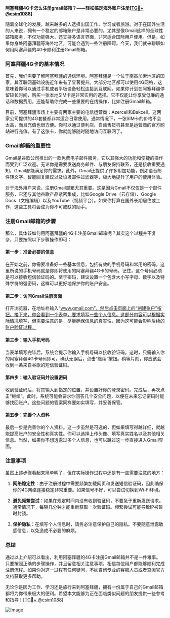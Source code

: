 **阿塞拜疆4G卡怎么注册gmail邮箱？——轻松搞定海外账户注册[[TG💪+ @esim1088](https://t.me/s/esim1088)]**

随着全球化的发展，越来越多的人选择出国工作、学习或者旅游。对于在国外生活的人来说，拥有一个稳定的邮箱账户是非常必要的。尤其是像Gmail这样的全球性邮箱服务，不仅功能强大，还支持多语言界面，非常适合国际用户使用。但是，如果你身处阿塞拜疆等海外地区，可能会遇到一些注册障碍。今天，我们就来聊聊如何用阿塞拜疆的4G卡顺利注册Gmail邮箱。

### 阿塞拜疆4G卡的基本情况

首先，我们需要了解阿塞拜疆的通信环境。阿塞拜疆是一个位于南高加索地区的国家，其互联网基础设施近年来有了显著提升。大部分地区都可以使用4G网络，这意味着你可以通过手机或者平板设备轻松连接到互联网。如果你计划在阿塞拜疆停留较长时间，购买一张本地SIM卡是非常实用的选择。它不仅能让你享受低廉的通话和数据费用，还能帮助你完成一些重要的在线操作，比如注册Gmail邮箱。

目前，阿塞拜疆市场上主要有两家主要的电信运营商：Azercell和Bakcell。这两家公司提供的4G套餐都非常适合日常使用。通常情况下，一张SIM卡的价格不会太高，而且充值也很方便。你可以通过便利店、自动售货机甚至是运营商的官方网站进行充值。有了这张卡，你就能够随时随地访问互联网了。

### Gmail邮箱的重要性

Gmail是谷歌公司推出的一款免费电子邮件服务，它以其强大的功能和便捷的操作而受到广泛欢迎。无论你是需要发送商务邮件、与朋友保持联系，还是接收重要通知，Gmail都能满足你的需求。此外，Gmail还提供了许多附加功能，例如语音邮件转文字、智能回复建议以及垃圾邮件过滤器等，极大地提升了用户的使用体验。

对于海外用户来说，注册Gmail邮箱尤其重要。这是因为Gmail不仅仅是一个邮件服务，它还与其他谷歌产品紧密集成，比如Google Drive（云存储）、Google Docs（文档编辑）以及YouTube（视频平台）。如果你打算在国外长期居住或工作，这些工具将会成为你不可或缺的助手。

### 注册Gmail邮箱的步骤

那么，具体该如何用阿塞拜疆的4G卡注册Gmail邮箱呢？其实这个过程并不复杂，只要按照以下步骤操作即可：

#### 第一步：准备必要的信息

在开始之前，你需要准备好一些基本信息，包括有效的手机号码和常用的密码。这里所说的手机号码就是你即将使用的阿塞拜疆4G卡的号码。记住，这个号码必须是可以接收短信验证码的。至于密码，建议设置一个包含大小写字母、数字以及特殊字符的强密码，这样可以更好地保护你的账户安全。

#### 第二步：访问Gmail注册页面

打开浏览器，在地址栏输入“www.gmail.com”，然后点击页面上的“创建账户”按钮。接下来，你会看到一个表单，要求填写一些个人信息。这部分内容可以根据实际情况填写，但需要注意的是，尽量确保信息的真实性，因为这可能会影响后续的账户验证过程。

#### 第三步：输入手机号码

当表单填写完毕后，系统会提示你输入手机号码以接收验证码。这时，只需输入你的阿塞拜疆4G卡号码即可。确认无误后，点击“继续”按钮。稍等片刻，你应该会收到一条来自谷歌的短信验证码。

#### 第四步：输入验证码并设置密码

收到验证码后，将其输入到指定的位置，并设置好你的登录密码。完成后，再次点击“继续”。此时，系统可能会要求你回答几个安全问题，以便在未来忘记密码时能够找回账户。这些问题的答案同样要如实填写，并妥善保管。

#### 第五步：完善个人资料

最后一步是完善你的个人资料。这一步虽然是可选的，但如果填写得越详细，就越能提高账户的安全性和真实性。你可以选择上传头像、填写真实姓名以及其他相关信息。当然，如果你不想透露过多个人信息，也可以跳过这一步直接进入Gmail界面。

### 注意事项

虽然上述步骤看起来简单明了，但在实际操作过程中还是有一些需要注意的地方：

1. **网络稳定性**：由于注册过程中需要频繁加载网页和发送短信验证码，因此确保你的4G网络连接稳定非常重要。如果信号不好，可以尝试切换到Wi-Fi环境。
   
2. **避免频繁尝试**：如果在规定时间内没有收到验证码，不要急于重新发送请求。通常情况下，每隔几分钟才能重新获取一次验证码。频繁尝试可能导致IP被暂时封锁。

3. **保护隐私**：在填写个人信息时，请务必注意保护自己的隐私。不要随意泄露敏感信息，以免造成不必要的麻烦。

### 总结

通过以上介绍可以看出，利用阿塞拜疆的4G卡注册Gmail邮箱并不是一件难事。只要按照正确的步骤操作，并且留意相关注意事项，相信每位用户都能够顺利完成注册流程。如果你对这一过程有任何疑问，不妨咨询专业的客服人员或者查阅官方文档获取更多帮助。

无论你是因为工作、学习还是旅行来到阿塞拜疆，拥有一份属于自己的Gmail邮箱都将为你带来极大的便利。希望本文能够为正在面临类似问题的朋友提供一些参考和指导！[[TG💪+ @esim1088](https://t.me/s/esim1088)] 

![Image](https://i.postimg.cc/4NQfJmqS/Snipaste-2025-05-13-00-14-12.png)
